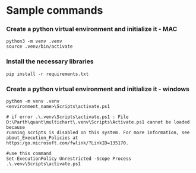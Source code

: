 # Sample commands

### Create a python virtual environment and initialize it - MAC
```
python3 -m venv .venv
source .venv/bin/activate
```

### Install the necessary libraries
```
pip install -r requirements.txt
```


### Create a python virtual environment and initialize it - windows 

```
python -m venv .venv
<environment_name>\Scripts\activate.ps1

# if error .\.venv\Scripts\activate.ps1 : File D:\Parth\quant\multichart\.venv\Scripts\Activate.ps1 cannot be loaded because     
running scripts is disabled on this system. For more information, see about_Execution_Policies at 
https:/go.microsoft.com/fwlink/?LinkID=135170.

#use this command
Set-ExecutionPolicy Unrestricted -Scope Process
.\.venv\Scripts\activate.ps1
```
